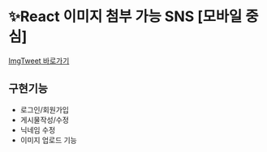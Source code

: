# ✨React 이미지 첨부 가능 SNS [모바일 중심]

[ImgTweet 바로가기](https://didi2578.github.io/imgtweet)

## 구현기능

+ 로그인/회원가입
+ 게시물작성/수정
+ 닉네임 수정 
+ 이미지 업로드 기능



